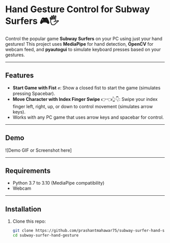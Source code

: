 # Hand Gesture Control for Subway Surfers 🎮🖐️

Control the popular game **Subway Surfers** on your PC using just your hand gestures! This project uses **MediaPipe** for hand detection, **OpenCV** for webcam feed, and **pyautogui** to simulate keyboard presses based on your gestures.

---

## Features

- **Start Game with Fist** ✊: Show a closed fist to start the game (simulates pressing Spacebar).
- **Move Character with Index Finger Swipe** 👉👈👆👇: Swipe your index finger left, right, up, or down to control movement (simulates arrow keys).
- Works with any PC game that uses arrow keys and spacebar for control.
  
---

## Demo

![Demo GIF or Screenshot here]

---

## Requirements

- Python 3.7 to 3.10 (MediaPipe compatibility)
- Webcam

---

## Installation

1. Clone this repo:
   ```bash
   git clone https://github.com/prashantmahawar75/subway-surfer-hand-simulation/tree/main
   cd subway-surfer-hand-gesture
